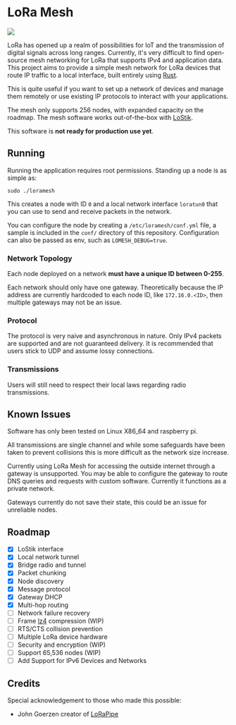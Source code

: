 # LoRa Mesh

![](https://github.com/computerjesus/lora-mesh-rs/workflows/LoRa%20Mesh%20Tests/badge.svg)

LoRa has opened up a realm of possibilities for IoT and the transmission of digital signals 
across long ranges. Currently, it's very difficult to find open-source mesh networking for LoRa that 
supports IPv4 and application data. This project aims to provide a simple mesh network for LoRa devices 
that route IP traffic to a local interface, built entirely using [Rust](https://rust-lang.org/).

This is quite useful if you want to set up a network of devices and manage them remotely or use existing 
IP protocols to interact with your applications.

The mesh only supports 256 nodes, with expanded capacity on the roadmap. The mesh software  works out-of-the-box with [LoStik](https://ronoth.com/products/lostik).

This software is **not ready for production use yet**.

## Running

Running the application requires root permissions. Standing up a node is as simple as:

```
sudo ./loramesh
```

This creates a node with ID `0` and a local network interface `loratun0` that you can use to send
and receive packets in the network.

You can configure the node by creating a `/etc/loramesh/conf.yml` file, a sample is included in the 
`conf/` directory of this repository. Configuration can also be passed as env, such as `LOMESH_DEBUG=true`.

### Network Topology

Each node deployed on a network **must have a unique ID between 0-255**.

Each network should only have one gateway. Theoretically because the IP address are currently hardcoded
to each node ID, like `172.16.0.<ID>`, then multiple gateways may not be an issue.

### Protocol

The protocol is very naive and asynchronous in nature. Only IPv4 packets are supported and are not guaranteed
delivery. It is recommended that users stick to UDP and assume lossy connections. 

### Transmissions

Users will still need to respect their local laws regarding radio transmissions.

## Known Issues

Software has only been tested on Linux X86_64 and raspberry pi.

All transmissions are single channel and while some safeguards have been taken to prevent collisions this
is more difficult as the network size increase.

Currently using LoRa Mesh for accessing the outside internet through a gateway is unsupported. You may be 
able to configure the gateway to route DNS queries and requests with custom software. Currently it functions
as a private network.

Gateways currently do not save their state, this could be an issue for unreliable nodes.

## Roadmap

- [x] LoStik interface
- [x] Local network tunnel
- [x] Bridge radio and tunnel
- [x] Packet chunking
- [x] Node discovery
- [x] Message protocol
- [x] Gateway DHCP
- [x] Multi-hop routing
- [ ] Network failure recovery
- [ ] Frame [lz4](https://docs.rs/crate/lz4-compress/0.1.1/source/src/compress.rs) compression (WIP)
- [ ] RTS/CTS collision prevention
- [ ] Multiple LoRa device hardware
- [ ] Security and encryption (WIP)
- [ ] Support 65,536 nodes (WIP)
- [ ] Add Support for IPv6 Devices and Networks

## Credits

Special acknowledgement to those who made this possible:

- John Goerzen creator of [LoRaPipe](https://github.com/jgoerzen/lorapipe) 
